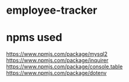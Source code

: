 # employee-tracker

# npms used
https://www.npmjs.com/package/mysql2
https://www.npmjs.com/package/inquirer
https://www.npmjs.com/package/console.table
https://www.npmjs.com/package/dotenv